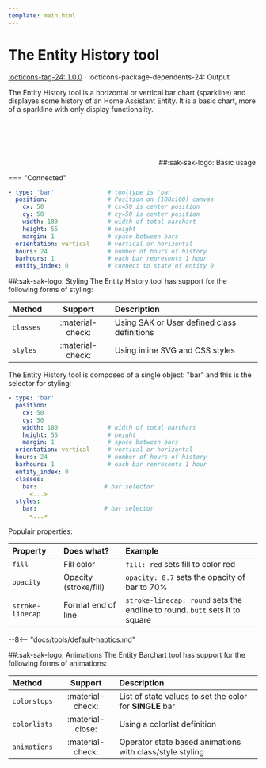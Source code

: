 ```yaml
---
template: main.html
---
```


[entity-history-tool support]: https://github.com/amoebelabs/swiss-army-knife/releases/tag/1.0.0
# The Entity History tool
[:octicons-tag-24: 1.0.0][entity-history-tool support] ·
:octicons-package-dependents-24: Output

The Entity History tool is a horizontal or vertical bar chart (sparkline) and displayes some history of an Home Assistant Entity.
It is a basic chart, more of a sparkline with only display functionality.

<svg viewBox="-250 50 500 150" xmlns="http://www.w3.org/2000/svg" width="300px">
<g id="barchart-cdau7heuv" class=" ">
        <!----><!---->
        <line id="line-segment-cdau7heuv-0" class="sak-barchart__line hover" x1="-173.45833333333334" x2="-173.45833333333334" y1="190" y2="89.99999999999997" data-length="100.00000000000003" stroke="var(--md-primary-fg-color--dark)" stroke-width="13.083333333333334" style="fill: red; opacity: 0.8; stroke-linecap: butt;"></line>
        <!---->
        <line id="line-segment-cdau7heuv-1" class="sak-barchart__line hover" x1="-158.375" x2="-158.375" y1="190" y2="93.21541420100057" data-length="96.78458579899943" stroke="var(--md-primary-fg-color--dark)" stroke-width="13.083333333333334" style="stroke: var(--md-primary-fg-color); opacity: 0.8; stroke-linecap: butt;"></line>
        <!---->
        <line id="line-segment-cdau7heuv-2" class="sak-barchart__line hover" x1="-143.29166666666669" x2="-143.29166666666669" y1="190" y2="104.02415270744056" data-length="85.97584729255944" stroke="var(--md-primary-fg-color--dark)" stroke-width="13.083333333333334" style="stroke: var(--md-primary-fg-color); opacity: 0.8; stroke-linecap: butt;"></line>
        <!---->
        <line id="line-segment-cdau7heuv-3" class="sak-barchart__line hover" x1="-128.20833333333334" x2="-128.20833333333334" y1="190" y2="123.87315190977037" data-length="66.12684809022963" stroke="var(--md-primary-fg-color--dark)" stroke-width="13.083333333333334" style="stroke: var(--md-primary-fg-color); opacity: 0.8; stroke-linecap: butt;"></line>
        <!---->
        <line id="line-segment-cdau7heuv-4" class="sak-barchart__line hover" x1="-113.125" x2="-113.125" y1="190" y2="145.60502346634004" data-length="44.39497653365995" stroke="var(--md-primary-fg-color--dark)" stroke-width="13.083333333333334" style="stroke: var(--md-primary-fg-color); opacity: 0.8; stroke-linecap: butt;"></line>
        <!---->
        <line id="line-segment-cdau7heuv-5" class="sak-barchart__line hover" x1="-98.04166666666667" x2="-98.04166666666667" y1="190" y2="140.36451666759407" data-length="49.63548333240592" stroke="var(--md-primary-fg-color--dark)" stroke-width="13.083333333333334" style="stroke: var(--md-primary-fg-color); opacity: 0.8; stroke-linecap: butt;"></line>
        <!---->
        <line id="line-segment-cdau7heuv-6" class="sak-barchart__line hover" x1="-82.95833333333334" x2="-82.95833333333334" y1="190" y2="137.79836879564175" data-length="52.201631204358264" stroke="var(--md-primary-fg-color--dark)" stroke-width="13.083333333333334" style="stroke: var(--md-primary-fg-color); opacity: 0.8; stroke-linecap: butt;"></line>
        <!---->
        <line id="line-segment-cdau7heuv-7" class="sak-barchart__line hover" x1="-67.875" x2="-67.875" y1="190" y2="133.9646057098335" data-length="56.03539429016649" stroke="var(--md-primary-fg-color--dark)" stroke-width="13.083333333333334" style="stroke: var(--md-primary-fg-color); opacity: 0.8; stroke-linecap: butt;"></line>
        <!---->
        <line id="line-segment-cdau7heuv-8" class="sak-barchart__line hover" x1="-52.79166666666667" x2="-52.79166666666667" y1="190" y2="131.2747880609196" data-length="58.72521193908041" stroke="var(--md-primary-fg-color--dark)" stroke-width="13.083333333333334" style="stroke: var(--md-primary-fg-color); opacity: 0.8; stroke-linecap: butt;"></line>
        <!---->
        <line id="line-segment-cdau7heuv-9" class="sak-barchart__line hover" x1="-37.70833333333334" x2="-37.70833333333334" y1="190" y2="123.70001422202424" data-length="66.29998577797576" stroke="var(--md-primary-fg-color--dark)" stroke-width="13.083333333333334" style="stroke: var(--md-primary-fg-color); opacity: 0.8; stroke-linecap: butt;"></line>
        <!---->
        <line id="line-segment-cdau7heuv-10" class="sak-barchart__line hover" x1="-22.625" x2="-22.625" y1="190" y2="117.76386492786949" data-length="72.23613507213051" stroke="var(--md-primary-fg-color--dark)" stroke-width="13.083333333333334" style="stroke: var(--md-primary-fg-color); opacity: 0.8; stroke-linecap: butt;"></line>
        <!---->
        <line id="line-segment-cdau7heuv-11" class="sak-barchart__line hover" x1="-7.541666666666657" x2="-7.541666666666657" y1="190" y2="113.37358784573425" data-length="76.62641215426575" stroke="var(--md-primary-fg-color--dark)" stroke-width="13.083333333333334" style="stroke: var(--md-primary-fg-color); opacity: 0.8; stroke-linecap: butt;"></line>
        <!---->
        <line id="line-segment-cdau7heuv-12" class="sak-barchart__line hover" x1="7.541666666666657" x2="7.541666666666657" y1="190" y2="109.94175153505113" data-length="80.05824846494887" stroke="var(--md-primary-fg-color--dark)" stroke-width="13.083333333333334" style="stroke: var(--md-primary-fg-color); opacity: 0.8; stroke-linecap: butt;"></line>
        <!---->
        <line id="line-segment-cdau7heuv-13" class="sak-barchart__line hover" x1="22.625" x2="22.625" y1="190" y2="106.50991522436773" data-length="83.49008477563227" stroke="var(--md-primary-fg-color--dark)" stroke-width="13.083333333333334" style="stroke: var(--md-primary-fg-color); opacity: 0.8; stroke-linecap: butt;"></line>
        <!---->
        <line id="line-segment-cdau7heuv-14" class="sak-barchart__line hover" x1="37.70833333333334" x2="37.70833333333334" y1="190" y2="104.93312556810787" data-length="85.06687443189213" stroke="var(--md-primary-fg-color--dark)" stroke-width="13.083333333333334" style="stroke: var(--md-primary-fg-color); opacity: 0.8; stroke-linecap: butt;"></line>
        <!---->
        <line id="line-segment-cdau7heuv-15" class="sak-barchart__line hover" x1="52.79166666666666" x2="52.79166666666666" y1="190" y2="103.91284990817503" data-length="86.08715009182497" stroke="var(--md-primary-fg-color--dark)" stroke-width="13.083333333333334" style="stroke: var(--md-primary-fg-color); opacity: 0.8; stroke-linecap: butt;"></line>
        <!---->
        <line id="line-segment-cdau7heuv-16" class="sak-barchart__line hover" x1="67.875" x2="67.875" y1="190" y2="103.72734524273285" data-length="86.27265475726715" stroke="var(--md-primary-fg-color--dark)" stroke-width="13.083333333333334" style="stroke: var(--md-primary-fg-color); opacity: 0.8; stroke-linecap: butt;"></line>
        <!---->
        <line id="line-segment-cdau7heuv-17" class="sak-barchart__line hover" x1="82.95833333333334" x2="82.95833333333334" y1="190" y2="106.88092455525246" data-length="83.11907544474754" stroke="var(--md-primary-fg-color--dark)" stroke-width="13.083333333333334" style="stroke: var(--md-primary-fg-color); opacity: 0.8; stroke-linecap: butt;"></line>
        <!---->
        <line id="line-segment-cdau7heuv-18" class="sak-barchart__line hover" x1="98.04166666666666" x2="98.04166666666666" y1="190" y2="110.22000853321451" data-length="79.77999146678549" stroke="var(--md-primary-fg-color--dark)" stroke-width="13.083333333333334" style="stroke: var(--md-primary-fg-color); opacity: 0.8; stroke-linecap: butt;"></line>
        <!---->
        <line id="line-segment-cdau7heuv-19" class="sak-barchart__line hover" x1="113.12500000000003" x2="113.12500000000003" y1="190" y2="112.35331218580141" data-length="77.64668781419859" stroke="var(--md-primary-fg-color--dark)" stroke-width="13.083333333333334" style="stroke: var(--md-primary-fg-color); opacity: 0.8; stroke-linecap: butt;"></line>
        <!---->
        <line id="line-segment-cdau7heuv-20" class="sak-barchart__line hover" x1="128.20833333333334" x2="128.20833333333334" y1="190" y2="128.77047507744822" data-length="61.22952492255178" stroke="var(--md-primary-fg-color--dark)" stroke-width="13.083333333333334" style="stroke: var(--md-primary-fg-color); opacity: 0.8; stroke-linecap: butt;"></line>
        <!---->
        <line id="line-segment-cdau7heuv-21" class="sak-barchart__line hover" x1="143.29166666666666" x2="143.29166666666666" y1="190" y2="152.66965947526916" data-length="37.33034052473083" stroke="var(--md-primary-fg-color--dark)" stroke-width="13.083333333333334" style="stroke: var(--md-primary-fg-color); opacity: 0.8; stroke-linecap: butt;"></line>
        <!---->
        <line id="line-segment-cdau7heuv-22" class="sak-barchart__line hover" x1="158.37500000000003" x2="158.37500000000003" y1="190" y2="167.35544548945404" data-length="22.64455451054595" stroke="var(--md-primary-fg-color--dark)" stroke-width="13.083333333333334" style="stroke: var(--md-primary-fg-color); opacity: 0.8; stroke-linecap: butt;"></line>
        <!---->
        <line id="line-segment-cdau7heuv-23" class="sak-barchart__line hover" x1="173.45833333333334" x2="173.45833333333334" y1="190" y2="185.2380952380952" data-length="4.761904761904801" stroke="var(--md-primary-fg-color--dark)" stroke-width="13.083333333333334" style="stroke: var(--md-primary-fg-color); opacity: 0.8; stroke-linecap: butt;"></line>
        <!----><!---->
      </g>
</svg>      
##:sak-sak-logo: Basic usage

=== "Connected"
```yaml linenums="1" hl_lines="1"
- type: 'bar'               # tooltype is 'bar'
  position:                 # Position on (100x100) canvas
    cx: 50                  # cx=50 is center position
    cy: 50                  # cy=50 is center position
    width: 180              # width of total barchart
    height: 55              # height
    margin: 1               # space between bars
  orientation: vertical     # vertical or horizontal
  hours: 24                 # number of hours of history
  barhours: 1               # each bar represents 1 hour
  entity_index: 0           # connect to state of entity 0
```

##:sak-sak-logo: Styling
The Entity History tool has support for the following forms of styling:

| Method       | Support          | Description            |
| :----------- | :--------------: | :-------------------- |
| `classes`    | :material-check: | Using SAK or User defined class definitions  |
| `styles`     | :material-check: | Using inline SVG and CSS styles |

The Entity History tool is composed of a single object: "bar" and this is the selector for styling:
```yaml linenums="1"hl_lines="13 16"
- type: 'bar'
  position:
    cx: 50
    cy: 50
    width: 180              # width of total barchart
    height: 55              # height
    margin: 1               # space between bars
  orientation: vertical     # vertical or horizontal
  hours: 24                 # number of hours of history
  barhours: 1               # each bar represents 1 hour
  entity_index: 0
  classes:
    bar:                   # bar selector
      <...>
  styles:
    bar:                   # bar selector
      <...>
```
Populair properties:

| Property       | Does what?            | Example                                                 |
| :-------------- | :-------------------- | :------------------------------------------------------ |
| `fill`          | Fill color            | `fill: red` sets fill to color red |
| `opacity`       | Opacity (stroke/fill) | `opacity: 0.7` sets the opacity of bar to 70% |
| `stroke-linecap`| Format end of line    | `stroke-linecap: round` sets the endline to round. `butt` sets it to square|

--8<-- "docs/tools/default-haptics.md"

##:sak-sak-logo: Animations
The Entity Barchart tool has support for the following forms of animations:

| Method       | Support          | Description            |
| :----------- | :--------------: | :-------------------- |
| `colorstops` | :material-check: | List of state values to set the color for **SINGLE** bar |
| `colorlists` | :material-close: | Using a colorlist definition |
| `animations` | :material-check: | Operator state based animations with class/style styling |


